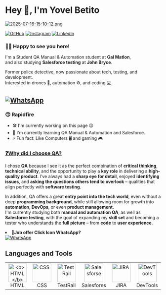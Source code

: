 # Hey 👋, I'm Yovel Betito
[![2025-07-16-15-10-12.png](https://i.postimg.cc/qvqHcddw/2025-07-16-15-10-12.png)](https://postimg.cc/BXrzskbP)

[![GitHub](https://img.shields.io/badge/GITHUB-black?style=for-the-badge&logo=github)](https://github.com/YovelBetito)
[![Instagram](https://img.shields.io/badge/INSTAGRAM-%23E1306C?style=for-the-badge&logo=instagram&logoColor=white)](https://www.instagram.com/yovel_betito/)
[![LinkedIn](https://img.shields.io/badge/LINKEDIN-0077B5?style=for-the-badge&logo=linkedin&logoColor=white)](https://www.linkedin.com/in/yovel-betito-2298722a3/)
### 👨‍💻 Happy to see you here! 

I'm a Student QA Manual & Automation student at **Gal Matlon**,  
and also studying **Salesforce testing** at **John Bryce**.

Former police detective, now passionate about tech, testing, and development.  
Interested in drones 🚁, automation ⚙️, and coding 💻.

<!-- WhatsApp Floating Button (Center Right Fixed) -->
<a href="https://wa.me/972505885070?text=שלום%20יובל%20בטיטו%2C%20אשמח%20לראות%20את%20הקו״ח%20שלך%20לתפקיד..." 
   target="_blank" id="whatsapp-float">
  <img src="https://img.icons8.com/color/96/000000/whatsapp.png" alt="WhatsApp">
</a>
---
### 🙃 Rapidfire
  <td>
    <ul class="rapidfire-list">
      <li>🛠️ I'm currently working on this page 😜</li>
      <li>🌱 I'm currently learning QA Manual & Automation and Salesforce.</li>
      <li>⚡ Fun fact: Like Computers 🖥️ and gaming 🎮</li>
    </ul>
  </td>
  <td></td> <!-- תא ריק בצד ימין -->
</tr>
<h3><u>❓Why did I choose QA?</u></h3>
I chose <strong>QA</strong> because I see it as the perfect combination of 
<strong>critical thinking</strong>, <strong>technical ability</strong>, 
and the opportunity to play a <strong>key role</strong> in delivering a 
<strong>high-quality product</strong>. I’ve always had a 
<strong>sharp eye for detail</strong>, enjoyed <strong>identifying issues</strong>, 
and <strong>asking the questions others tend to overlook</strong> – 
qualities that align perfectly with <strong>software testing</strong>.
</p>

<p>
In addition, QA offers a great <strong>entry point into the tech world</strong>, 
even without a deep <strong>programming background</strong>, while still 
allowing room for growth into <strong>automation</strong>, <strong>DevOps</strong>, 
or even <strong>product management</strong>.<br>
I'm currently studying both <strong>manual and automation QA</strong>, as well as 
<strong>Salesforce testing</strong>, with the goal of expanding my 
<strong>skill set</strong> and becoming a tester who understands the 
<strong>full picture</strong> – from <strong>code</strong> to 
<strong>user experience</strong>.
</p>
<li>📄<b>Job offer Click Icon WhatsApp?</b></li>
<!-- WhatsApp Floating Button (Center Right Fixed) -->
<a href="https://wa.me/972505885070?text=שלום%20יובל%20בטיטו%2C%20אשמח%20לראות%20את%20הקו״ח%20שלך%20לתפקיד..." 
   target="_blank" id="whatsapp-float">
  <img src="https://img.icons8.com/color/96/000000/whatsapp.png" alt="WhatsApp">
</a>
</div>
</body>
</html>
<h2>Languages and Tools</h2>

<div align="center">
  <table>
    <tr>
      <td align="center" width="120">
        <img src="https://cdn.jsdelivr.net/gh/devicons/devicon/icons/html5/html5-original.svg" height="60" alt="<b>HTML</b>" /><br/>HTML
      </td>
      <td align="center" width="120">
        <img src="https://cdn.jsdelivr.net/gh/devicons/devicon/icons/css3/css3-original.svg" height="60" alt="CSS" /><br/>CSS
      <td align="center" width="120">
        <img src="https://i.postimg.cc/bvHCkcbw/download.png" height="60" alt="TestRail" /><br/>TestRail
      </td>
       <td align="center" width="120">
        <img src="https://i.postimg.cc/NMYf8f7V/download.png" height="60" alt="Salesforse" /><br/>Salesfores
      </td>      <td align="center" width="120">
        <img src="https://cdn.jsdelivr.net/gh/devicons/devicon/icons/jira/jira-original.svg" height="60" alt="JIRA" /><br/>JIRA
      <td align="center" width="120">
        <img src="https://i.postimg.cc/WzcT1qBH/images.jpg" height="60" alt="DevTools" /><br/>DevTools
    </tr>
  </table>
</div>  
